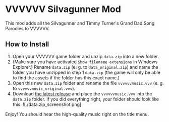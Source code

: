 # VVVVVV SiIvagunner Mod

This mod adds all the SiIvagunner and Timmy Turner's Grand Dad Song Parodies to VVVVVV.

## How to Install

1. Open your VVVVVV game folder and unzip `data.zip` into a new folder.
2. (Make sure you have activated `Show filename extensions` in Windows Explorer.) Rename `data.zip` (e. g. to `data_original.zip`) and name the folder you have unzipped in step 1 `data.zip` (the game will only be able to find the assets if the folder has this exact name.)
3. Open this new `data.zip` folder and rename the file `vvvvvvmusic.vvv` (e. g. to `vvvvvvmusic_original.vvv`).
4. Download [the latest release]() and place the `vvvvvvmusic.vvv` into the `data.zip` folder. If you did everything right, your folder should look like this: ![./data.zip_screenshot.png]


Enjoy! You should hear the high-quality music right on the title menu. 

